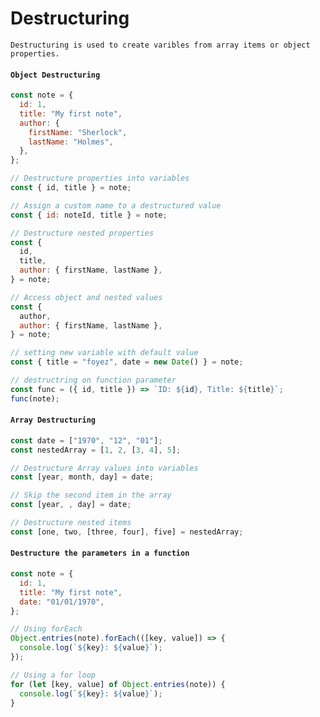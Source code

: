 # Destructuring

`Destructuring is used to create varibles from array items or object properties.`

#### `Object Destructuring`

```js
const note = {
  id: 1,
  title: "My first note",
  author: {
    firstName: "Sherlock",
    lastName: "Holmes",
  },
};

// Destructure properties into variables
const { id, title } = note;

// Assign a custom name to a destructured value
const { id: noteId, title } = note;

// Destructure nested properties
const {
  id,
  title,
  author: { firstName, lastName },
} = note;

// Access object and nested values
const {
  author,
  author: { firstName, lastName },
} = note;

// setting new variable with default value
const { title = "foyez", date = new Date() } = note;

// destructring on function parameter
const func = ({ id, title }) => `ID: ${id}, Title: ${title}`;
func(note);
```

#### `Array Destructuring`

```js
const date = ["1970", "12", "01"];
const nestedArray = [1, 2, [3, 4], 5];

// Destructure Array values into variables
const [year, month, day] = date;

// Skip the second item in the array
const [year, , day] = date;

// Destructure nested items
const [one, two, [three, four], five] = nestedArray;
```

#### `Destructure the parameters in a function`

```js
const note = {
  id: 1,
  title: "My first note",
  date: "01/01/1970",
};

// Using forEach
Object.entries(note).forEach(([key, value]) => {
  console.log(`${key}: ${value}`);
});

// Using a for loop
for (let [key, value] of Object.entries(note)) {
  console.log(`${key}: ${value}`);
}
```
